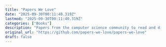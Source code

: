 ```yaml
---
title: "Papers We Love"
date: "2025-09-30T00:11:40.319Z"
lastmod: "2025-09-30T00:11:40.319Z"
categories: ["Books"]
description: "Papers from the computer science community to read and discuss. - papers-we-love/papers-we-love"
original_url: "https://github.com/papers-we-love/papers-we-love"
draft: false
---
```

